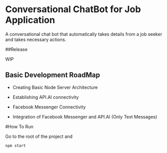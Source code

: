 # Conversational ChatBot for Job Application #

A conversational chat bot that automatically takes details from a job seeker and takes necessary actions.

##Release

WIP

## Basic Development RoadMap

*   Creating Basic Node Server Architecture

*   Establishing API.AI connectivity

*   Facebook Messenger Connectivity

*   Integration of Facebook Messenger and API.AI (Only Text Messages)

#How To Run

Go to the root of the project and

`npm start`